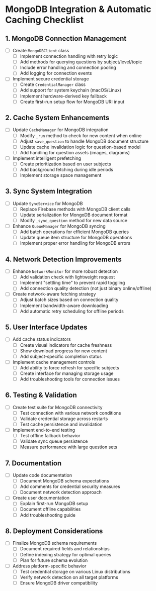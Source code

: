 # MongoDB Integration & Automatic Caching Checklist

## 1. MongoDB Connection Management

- [ ] Create `MongoDBClient` class
  - [ ] Implement connection handling with retry logic
  - [ ] Add methods for querying questions by subject/level/topic
  - [ ] Include error handling and connection pooling
  - [ ] Add logging for connection events

- [ ] Implement secure credential storage
  - [ ] Create `CredentialManager` class
  - [ ] Add support for system keychain (macOS/Linux)
  - [ ] Implement hardware-derived key fallback
  - [ ] Create first-run setup flow for MongoDB URI input

## 2. Cache System Enhancements

- [ ] Update `CacheManager` for MongoDB integration
  - [ ] Modify `_run` method to check for new content when online
  - [ ] Adjust `save_question` to handle MongoDB document structure
  - [ ] Update cache invalidation logic for question-based model
  - [ ] Add handling for question assets (images, diagrams)

- [ ] Implement intelligent prefetching
  - [ ] Create prioritization based on user subjects
  - [ ] Add background fetching during idle periods
  - [ ] Implement storage space management

## 3. Sync System Integration

- [ ] Update `SyncService` for MongoDB
  - [ ] Replace Firebase methods with MongoDB client calls
  - [ ] Update serialization for MongoDB document format
  - [ ] Modify `_sync_question` method for new data source

- [ ] Enhance `QueueManager` for MongoDB syncing
  - [ ] Add batch operations for efficient MongoDB queries
  - [ ] Update queue item structure for MongoDB operations
  - [ ] Implement proper error handling for MongoDB errors

## 4. Network Detection Improvements

- [ ] Enhance `NetworkMonitor` for more robust detection
  - [ ] Add validation check with lightweight request
  - [ ] Implement "settling time" to prevent rapid toggling
  - [ ] Add connection quality detection (not just binary online/offline)

- [ ] Create network-aware fetching strategy
  - [ ] Adjust batch sizes based on connection quality
  - [ ] Implement bandwidth-aware downloading
  - [ ] Add automatic retry scheduling for offline periods

## 5. User Interface Updates

- [ ] Add cache status indicators
  - [ ] Create visual indicators for cache freshness
  - [ ] Show download progress for new content
  - [ ] Add subject-specific completion status

- [ ] Implement cache management controls
  - [ ] Add ability to force refresh for specific subjects
  - [ ] Create interface for managing storage usage
  - [ ] Add troubleshooting tools for connection issues

## 6. Testing & Validation

- [ ] Create test suite for MongoDB connectivity
  - [ ] Test connection with various network conditions
  - [ ] Validate credential storage across restarts
  - [ ] Test cache persistence and invalidation

- [ ] Implement end-to-end testing
  - [ ] Test offline fallback behavior
  - [ ] Validate sync queue persistence
  - [ ] Measure performance with large question sets

## 7. Documentation

- [ ] Update code documentation
  - [ ] Document MongoDB schema expectations
  - [ ] Add comments for credential security measures
  - [ ] Document network detection approach

- [ ] Create user documentation
  - [ ] Explain first-run MongoDB setup
  - [ ] Document offline capabilities
  - [ ] Add troubleshooting guide

## 8. Deployment Considerations

- [ ] Finalize MongoDB schema requirements
  - [ ] Document required fields and relationships
  - [ ] Define indexing strategy for optimal queries
  - [ ] Plan for future schema evolution

- [ ] Address platform-specific behavior
  - [ ] Test credential storage on various Linux distributions
  - [ ] Verify network detection on all target platforms
  - [ ] Ensure MongoDB driver compatibility
